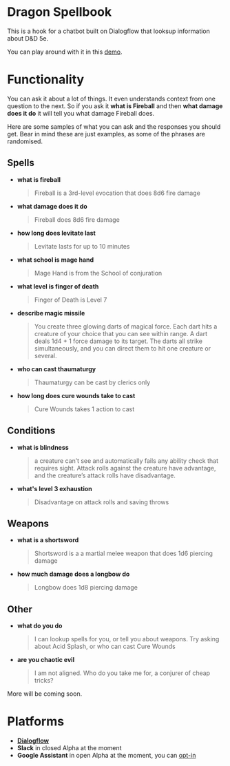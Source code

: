 # Dragon Spellbook
This is a hook for a chatbot built on Dialogflow that looksup information about D&D 5e.

You can play around with it in this [demo](https://nodejs-mongo-persistent-dragon-book.193b.starter-ca-central-1.openshiftapps.com/).

# Functionality
You can ask it about a lot of things. It even understands context from one question to the next. So if you ask it **what is Fireball** and then **what damage does it do** it will tell you what damage Fireball does.

Here are some samples of what you can ask and the responses you should get. Bear in mind these are just examples, as some of the phrases are randomised.

## Spells
- **what is fireball**
  > Fireball is a 3rd-level evocation that does 8d6 fire damage
- **what damage does it do**
  > Fireball does 8d6 fire damage
- **how long does levitate last**
  > Levitate lasts for up to 10 minutes
- **what school is mage hand**
  > Mage Hand is from the School of conjuration
- **what level is finger of death**
  > Finger of Death is Level 7
- **describe magic missile**
  > You create three glowing darts of magical force. Each dart hits a creature of your choice that you can see within range. A dart deals 1d4 + 1 force damage to its target. The darts all strike simultaneously, and you can direct them to hit one creature or several.
- **who can cast thaumaturgy**
  > Thaumaturgy can be cast by clerics only
- **how long does cure wounds take to cast**
  > Cure Wounds takes 1 action to cast

## Conditions
- **what is blindness**
  > a creature can’t see and automatically fails any ability check that requires sight. Attack rolls against the creature have advantage, and the creature’s attack rolls have disadvantage.
- **what's level 3 exhaustion**
   > Disadvantage on attack rolls and saving throws

## Weapons
- **what is a shortsword**
  > Shortsword is a a martial melee weapon that does 1d6 piercing damage
- **how much damage does a longbow do**
  > Longbow does 1d8 piercing damage

## Other
- **what do you do**
  > I can lookup spells for you, or tell you about weapons. Try asking about Acid Splash, or who can cast Cure Wounds
- **are you chaotic evil**
  > I am not aligned. Who do you take me for, a conjurer of cheap tricks?

More will be coming soon.

# Platforms

- [**Dialogflow**](https://bot.dialogflow.com/dragon-book)
- **Slack** in closed Alpha at the moment
- **Google Assistant** in open Alpha at the moment, you can [opt-in](https://assistant.google.com/services/a/uid/0000007b3a20d165)
